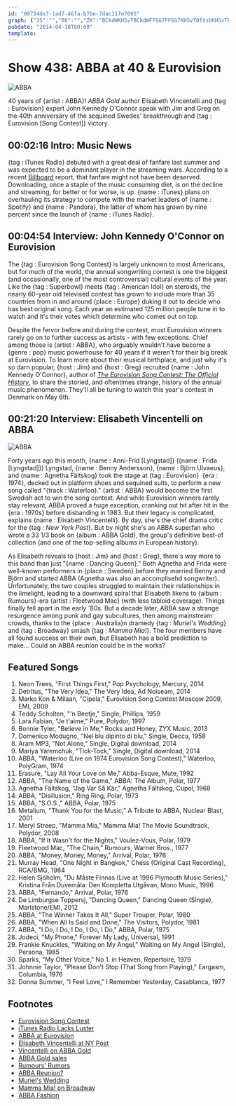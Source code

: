 ```yaml
---
id: "00734de7-1ad7-46fa-b7be-7dac117e7095"
graph: {"3S":"","86":"","ZK":"BCkdWKHSvTBCkdWFF6G7FF6G7KHSvT0fXsbKHSvTBJ8HtKHSvTIJTKZTPN1XIJTKZKHSvTBCuNnKHSvTKHSvTx1E6pKHSvTKkZdjBKY8GKHSvTKHSvTszeu8BKY8Gszeu8fssbKszeu8RSayUmljfOBCuNnrYOxQ"}
pubdate: "2014-04-18T00:00"
template: 
---
```






# Show 438: ABBA at 40 & Eurovision

![ABBA](https://static.soundopinions.org/images/2014/abba_web.jpg)

40 years of {artist : ABBA}! *ABBA Gold* author Elisabeth Vincentelli and {tag : Eurovision} expert John Kennedy O'Connor speak with Jim and Greg on the 40th anniversary of the sequined Swedes' breakthrough and {tag : Eurovision [Song Contest]} victory.



## 00:02:16 Intro: Music News

{tag : iTunes Radio} debuted with a great deal of fanfare last summer and was expected to be a dominant player in the streaming wars. According to a recent [Billboard](http://www.billboard.com/biz/articles/news/digital-and-mobile/6042224/underwhelming-start-to-itunes-radio-lights-fire-under) report, that fanfare might not have been deserved. Downloading, once a staple of the music consuming diet, is on the decline and streaming, for better or for worse, is up. {name : iTunes} plans on overhauling its strategy to compete with the market leaders of {name : Spotify} and {name : Pandora}, the latter of whom has grown by nine percent since the launch of {name : iTunes Radio}.



## 00:04:54 Interview: John Kennedy O'Connor on Eurovision

The {tag : Eurovision Song Contest} is largely unknown to most Americans, but for much of the world, the annual songwriting contest is one the biggest (and occasionally, one of the most controversial) cultural events of the year. Like the {tag : Superbowl} meets {tag : American Idol} on steroids, the nearly 60-year old televised contest has grown to include more than 35 countries from in and around {place : Europe} duking it out to decide who has best original song. Each year an estimated 125 million people tune in to watch and it's their votes which determine who comes out on top.

Despite the fervor before and during the contest, most Eurovision winners rarely go on to further success as artists - with few exceptions. Chief among those is {artist : ABBA}, who arguably wouldn't have become a {genre : pop} music powerhouse for 40 years if it weren't for their big break at Eurovision. To learn more about their musical birthplace, and just why it's so darn popular, {host : Jim} and {host : Greg} recruited {name : John Kennedy O'Connor}, author of *[The Eurovision Song Contest: The Official History](http://www.amazon.com/The-Eurovision-Song-Contest-Official/dp/1847325211)*, to share the storied, and oftentimes strange, history of the annual music phenomenon. They'll all be tuning to watch this year's contest in Denmark on May 6th.



## 00:21:20 Interview: Elisabeth Vincentelli on ABBA

![ABBA](https://static.soundopinions.org/assets/438/ZK0.jpg)

Forty years ago this month, {name : Anni-Frid [Lyngstad]} ({name : Frida [Lyngstad]}) Lyngstad, {name : Benny Andersson}, {name : Björn Ulvaeus}, and {name : Agnetha Fältskog} took the stage at {tag : Eurovision}  {era : 1974}, decked out in platform shoes and sequined suits, to perform a new song called "{track : Waterloo}." {artist : ABBA} would become the first Swedish act to win the song contest. And while Eurovision winners rarely stay relevant, ABBA proved a huge exception, cranking out hit after hit in the {era : 1970s} before disbanding in 1983. But their legacy is complicated, explains {name : Elisabeth Vincentelli}. By day, she's the chief drama critic for the {tag : *New York Post*}. But by night she's an ABBA superfan who wrote a 33 1/3 book on {album : ABBA Gold}, the group's definitive best-of collection (and one of the top-selling albums in European history).

As Elisabeth reveals to {host : Jim} and {host : Greg}, there's way more to this band than just "{name : Dancing Queen}." Both Agnetha and Frida were well-known performers in {place : Sweden} before they married Benny and Björn and started ABBA (Agnetha was also an accomplisehd songwriter). Unfortunately, the two couples struggled to maintain their relationships in the limelight, leading to a downward spiral that Elisabeth likens to {album : Rumours}-era {artist : Fleetwood Mac} (with less tabloid coverage). Things finally fell apart in the early '80s. But a decade later, ABBA saw a strange resurgence among punk and gay subcultures, then among mainstream crowds, thanks to the {place : Australia}n dramedy {tag : *Muriel's Wedding*} and {tag : Broadway} smash {tag : *Mamma Mia!*}. The four members have all found success on their own, but Elisabeth has a bold prediction to make… Could an ABBA reunion could be in the works?



## Featured Songs

1. Neon Trees, "First Things First," Pop Psychology, Mercury, 2014
2. Detritus, "The Very Idea," The Very Idea, Ad Noiseam, 2014
3. Marko Kon & Milaan, "Cipela," Eurovision Song Contest Moscow 2009, EMI, 2009
4. Teddy Scholten, "'n Beetje," Single, Phillips, 1959
5. Lara Fabian, "Je t'aime," Pure, Polydor, 1997
6. Bonnie Tyler, "Believe in Me," Rocks and Honey, ZYX Music, 2013
7. Domenico Modugno, "Nel blu dipinto di blu," Single, Decca, 1958
8. Aram MP3, "Not Alone," Single, Digital download, 2014
9. Mariya Yaremchuk, "Tick-Tock," Single, Digital download, 2014
10. ABBA, "Waterloo (Live on 1974 Eurovision Song Contest)," Waterloo, PolyGram, 1974
11. Erasure, "Lay All Your Love on Me," Abba-Esque, Mute, 1992
12. ABBA, "The Name of the Game," ABBA: The Album, Polar, 1977
13. Agnetha Fältskog, "Jag Var Så Kär," Agnetha Fältskog, Cupol, 1968
14. ABBA, "Disillusion," Ring Ring, Polar, 1973
15. ABBA, "S.O.S.," ABBA, Polar, 1975
16. Metalium, "Thank You for the Music," A Tribute to ABBA, Nuclear Blast, 2001
17. Meryl Streep, "Mamma Mia," Mamma Mia! The Movie Soundtrack, Polydor, 2008
18. ABBA, "If It Wasn't for the Nights," Voulez-Vous, Polar, 1979
19. Fleetwood Mac, "The Chain," Rumours, Warner Bros., 1977
20. ABBA, "Money, Money, Money," Arrival, Polar, 1976
21. Murray Head, "One Night in Bangkok," Chess (Original Cast Recording), RCA/BMG, 1984
22. Helen Sjöholm, "Du Måste Finnas (Live at 1996 Plymouth Music Series)," Kristina Från Duvemåla: Den Kompletta Utgåvan, Mono Music, 1996
23. ABBA, "Fernando," Arrival, Polar, 1976
24. De Limburgse Toppersj, "Dancing Queen," Dancing Queen (Single), Marlstone/EMI, 2012
25. ABBA, "The Winner Takes It All," Super Trouper, Polar, 1980
26. ABBA, "When All Is Said and Done," The Visitors, Polydor, 1981
27. ABBA, "I Do, I Do, I Do, I Do, I Do," ABBA, Polar, 1975
28. Jodeci, "My Phone," Forever My Lady, Universal, 1991
29. Frankie Knuckles, "Waiting on My Angel," Waiting on My Angel (Single), Persona, 1985
30. Sparks, "My Other Voice," No 1. in Heaven, Repertoire, 1979
31. Johnnie Taylor, "Please Don't Stop (That Song from Playing)," Eargasm, Columbia, 1976
32. Donna Summer, "I Feel Love," I Remember Yesterday, Casablanca, 1977



## Footnotes

- [Eurovision Song Contest](https://www.youtube.com/user/eurovision)
- [iTunes Radio Lacks Luster](http://www.billboard.com/biz/articles/news/digital-and-mobile/6042224/underwhelming-start-to-itunes-radio-lights-fire-under)
- [ABBA at Eurovision](https://www.youtube.com/watch?v=3FsVeMz1F5c)
- [Elisabeth Vincentelli at NY Post](http://nypost.com/author/elisabeth-vincentelli/)
- [Vincentelli on ABBA Gold](http://www.amazon.com/Abbas-Abba-Thirty-Three-Third/dp/0826415466)
- [ABBA Gold sales](http://www.dailymail.co.uk/news/article-2211156/Abba-greatest-hits-GOLD-best-selling-CD-album-EVER-sales-hit-million-released-30-years-ago.html)
- [Rumours' Rumors](http://www.makingrumours.com/)
- [ABBA Reunion?](http://www.billboard.com/articles/news/958829/abba-opens-door-to-reunion-performance)
- [Muriel's Wedding](http://www.imdb.com/title/tt0110598/)
- [Mamma Mia! on Broadway](http://www.mamma-mia.com/)
- [ABBA Fashion](http://www.dailymail.co.uk/home/event/article-2558702/Abba-admit-wore-ridiculous-outfits-avoid-tax-40-years-Waterloo-band-reveals-story-success-words-unseen-pictures.html)